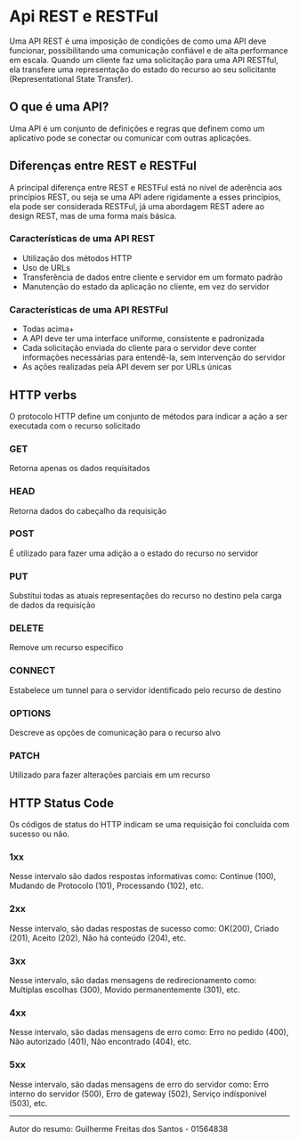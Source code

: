 # Api REST e RESTFul

Uma API REST é uma imposição de condições de como uma API deve funcionar, possibilitando uma comunicação confiável e de alta performance em escala. Quando um cliente faz uma solicitação para uma API RESTful, ela transfere uma representação do estado do recurso ao seu solicitante (Representational State Transfer).

## O que é uma API?

Uma API é um conjunto de definições e regras que definem como um aplicativo pode se conectar ou comunicar com outras aplicações.

## Diferenças entre REST e RESTFul

A principal diferença entre REST e RESTFul está no nível de aderência aos princípios REST, ou seja se uma API adere rigidamente a esses princípios, ela pode ser considerada RESTFul, já uma abordagem REST adere ao design REST, mas de uma forma mais básica.

### Características de uma API REST
* Utilização dos métodos HTTP
* Uso de URLs
* Transferência de dados entre cliente e servidor em um formato padrão
* Manutenção do estado da aplicação no cliente, em vez do servidor

### Características de uma API RESTFul
* Todas acima+ 
* A API deve ter uma interface uniforme, consistente e padronizada
* Cada solicitação enviada do cliente para o servidor deve conter informações necessárias para entendê-la, sem intervenção do servidor
* As ações realizadas pela API devem ser por URLs únicas

## HTTP verbs

O protocolo HTTP define um conjunto de métodos para indicar a ação a ser executada com o recurso solicitado

### GET 

Retorna apenas os dados requisitados

### HEAD

Retorna dados do cabeçalho da requisição 

### POST 

É utilizado para fazer uma adição a o estado do recurso no servidor

### PUT 

Substitui todas as atuais representações do recurso no destino pela carga de dados da requisição

### DELETE

Remove um recurso específico

### CONNECT

Estabelece um tunnel para o servidor identificado pelo recurso de destino 

### OPTIONS

Descreve as opções de comunicação para o recurso alvo

### PATCH

Utilizado para fazer alterações parciais em um recurso



## HTTP Status Code

Os códigos de status do HTTP indicam se uma requisição foi concluída com sucesso ou não.

### 1xx
Nesse intervalo são dados respostas informativas como: Continue (100), Mudando de Protocolo (101), Processando (102), etc.

### 2xx

Nesse intervalo, são dadas respostas de sucesso como: OK(200), Criado (201), Aceito (202), Não há conteúdo (204), etc.

### 3xx

Nesse intervalo, são dadas mensagens de redirecionamento como: Multíplas escolhas (300), Movido permanentemente (301), etc.

### 4xx

Nesse intervalo, são dadas mensagens de erro como: Erro no pedido (400), Não autorizado (401), Não encontrado (404), etc.

### 5xx

Nesse intervalo, são dadas mensagens de erro do servidor como: Erro interno do servidor (500), Erro de gateway (502), Serviço indísponivel (503), etc.

---

Autor do resumo: Guilherme Freitas dos Santos - 01564838